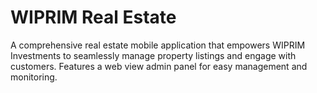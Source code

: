 # WIPRIM Real Estate
A comprehensive real estate mobile application that empowers WIPRIM Investments to seamlessly manage property listings and engage with customers. Features a web view admin panel for easy management and monitoring.
